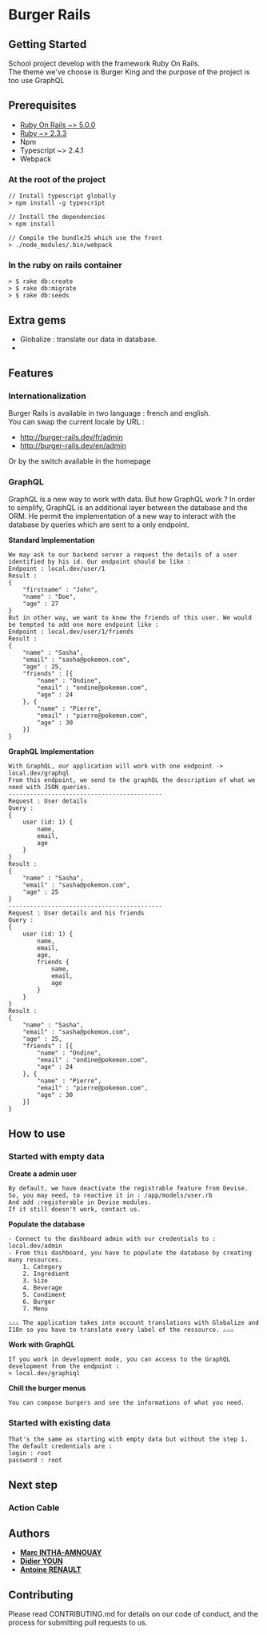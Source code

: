 # Burger Rails

## Getting Started
School project develop with the framework Ruby On Rails.<br>
The theme we've choose is Burger King and the purpose of the project is too use GraphQL

## Prerequisites
+ [Ruby On Rails ~> 5.0.0](http://guides.rubyonrails.org/5_0_release_notes.html)
+ [Ruby ~> 2.3.3](https://www.ruby-lang.org/fr/downloads/) 
+ Npm 
+ Typescript ~> 2.4.1
+ Webpack

### At the root of the project 

```shell
// Install typescript globally 
> npm install -g typescript

// Install the dependencies
> npm install 

// Compile the bundleJS which use the front
> ./node_modules/.bin/webpack
```

### In the ruby on rails container

```shell
> $ rake db:create
> $ rake db:migrate
> $ rake db:seeds
```

## Extra gems
- Globalize : translate our data in database.
- 

## Features
### Internationalization
Burger Rails is available in two language : french and english. <br>
You can swap the current locale by URL : 
+ http://burger-rails.dev/fr/admin
+ http://burger-rails.dev/en/admin

Or by the switch available in the homepage 

### GraphQL 
GraphQL is a new way to work with data. But how GraphQL work ?
In order to simplify, GraphQL is an additional layer between the database and the ORM.
He permit the implementation of a new way to interact with the database by queries which are sent to a only endpoint. <br>

**Standard Implementation**
```
We may ask to our backend server a request the details of a user identified by his id. Our endpoint should be like :
Endpoint : local.dev/user/1 
Result : 
{
    "firstname" : "John",
    "name" : "Doe",
    "age" : 27
}
But in other way, we want to know the friends of this user. We would be tempted to add one more endpoint like :
Endpoint : local.dev/user/1/friends 
Result : 
{
    "name" : "Sasha",
    "email" : "sasha@pokemon.com",
    "age" : 25,
    "friends" : [{
        "name" : "Ondine",
        "email" : "ondine@pokemon.com",
        "age" : 24
    }, { 
        "name" : "Pierre",
        "email" : "pierre@pokemon.com",
        "age" : 30
    }]
}
```
**GraphQL Implementation**
```
With GraphQL, our application will work with one endpoint -> local.dev/graphql 
From this endpoint, we send to the graphQL the description of what we need with JSON queries.
-------------------------------------------
Request : User details
Query : 
{
    user (id: 1) {
        name,
        email,
        age
    }
}
Result : 
{
    "name" : "Sasha",
    "email" : "sasha@pokemon.com",
    "age" : 25
}
-------------------------------------------
Request : User details and his friends
Query : 
{
    user (id: 1) {
        name,
        email,
        age,
        friends {
            name,
            email,
            age        
        }
    }
}
Result : 
{
    "name" : "Sasha",
    "email" : "sasha@pokemon.com",
    "age" : 25,
    "friends" : [{
        "name" : "Ondine",
        "email" : "ondine@pokemon.com",
        "age" : 24
    }, { 
        "name" : "Pierre",
        "email" : "pierre@pokemon.com",
        "age" : 30
    }]
}
```

## How to use 
### Started with empty data
**Create a admin user** 
```
By default, we have deactivate the registrable feature from Devise.
So, you may need, to reactive it in : /app/models/user.rb 
And add :registerable in Devise modules.
If it still doesn't work, contact us.
```
**Populate the database** 
```
- Connect to the dashboard admin with our credentials to : local.dev/admin
- From this dashboard, you have to populate the database by creating many resources.
    1. Category
    2. Ingredient
    3. Size
    4. Beverage
    5. Condiment
    6. Burger
    7. Menu
    
⚠⚠⚠ The application takes into account translations with Globalize and I18n so you have to translate every label of the ressource. ⚠⚠⚠
```
**Work with GraphQL** 
```
If you work in development mode, you can access to the GraphQL development from the endpoint :
> local.dev/graphiql
```
**Chill the burger menus** 
```
You can compose burgers and see the informations of what you need.
```
### Started with existing data
```
That's the same as starting with empty data but without the step 1.
The default credentials are :
login : root
password : root
```
## Next step
### Action Cable

## Authors
- [**Marc INTHA-AMNOUAY**](https://github.com/MarcInthaamnouay) 
- [**Didier YOUN**](https://github.com/DidYoun) 
- [**Antoine RENAULT**](https://github.com/Aktanee) 

## Contributing
Please read CONTRIBUTING.md for details on our code of conduct, and the process for submitting pull requests to us.
